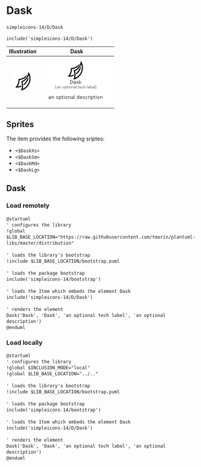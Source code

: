# Dask


```text
simpleicons-14/D/Dask
```

```text
include('simpleicons-14/D/Dask')
```



| Illustration | Dask |
| :---: | :---: |
| ![illustration for Illustration](../../simpleicons-14/D/Dask.png) | ![illustration for Dask](../../simpleicons-14/D/Dask.Local.png) |



## Sprites
The item provides the following sriptes:

- `<$DaskXs>`
- `<$DaskSm>`
- `<$DaskMd>`
- `<$DaskLg>`





## Dask

### Load remotely
```plantuml
@startuml
' configures the library
!global $LIB_BASE_LOCATION="https://raw.githubusercontent.com/tmorin/plantuml-libs/master/distribution"

' loads the library's bootstrap
!include $LIB_BASE_LOCATION/bootstrap.puml

' loads the package bootstrap
include('simpleicons-14/bootstrap')

' loads the Item which embeds the element Dask
include('simpleicons-14/D/Dask')

' renders the element
Dask('Dask', 'Dask', 'an optional tech label', 'an optional description')
@enduml
```

### Load locally
```plantuml
@startuml
' configures the library
!global $INCLUSION_MODE="local"
!global $LIB_BASE_LOCATION="../.."

' loads the library's bootstrap
!include $LIB_BASE_LOCATION/bootstrap.puml

' loads the package bootstrap
include('simpleicons-14/bootstrap')

' loads the Item which embeds the element Dask
include('simpleicons-14/D/Dask')

' renders the element
Dask('Dask', 'Dask', 'an optional tech label', 'an optional description')
@enduml
```

